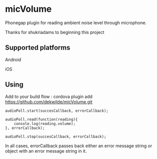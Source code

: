 micVolume
=========

Phonegap plugin for reading ambient noise level through microphone.

Thanks for shukriadams to beginning this project

Supported platforms
-------------------
Android

iOS


Using
-----
Add to your build flow :
  cordova plugin add https://github.com/dekwilde/micVolume.git


    audioPoll.start(succesCallback, errorCallback);

    audioPoll.read(function(reading){
        console.log(reading.volume);
    }, errorCallback);

    audioPoll.stop(succesCallback, errorCallback);

In all cases, errorCallback passes back either an error message string or object with an error message string in it.
